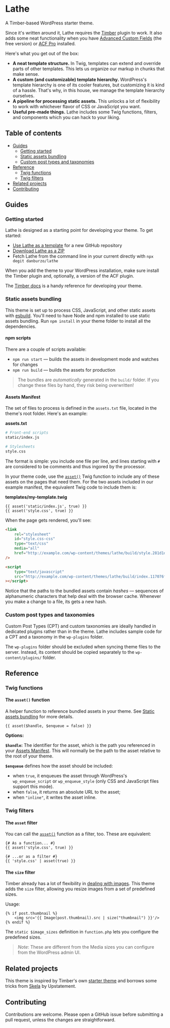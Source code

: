 # Lathe

A Timber-based WordPress starter theme.

Since it's written around it, Lathe requires the [Timber](https://wordpress.org/plugins/timber-library/) plugin to work. It also adds some neat functionality when you have [Advanced Custom Fields](https://wordpress.org/plugins/advanced-custom-fields/) (the free version) or [ACF Pro](https://www.advancedcustomfields.com/pro/) installed.

Here's what you get out of the box:

-   **A neat template structure.** In Twig, templates can extend and override parts of other templates. This lets us organize our markup in chunks that make sense.
-   **A custom (and customizable) template hierarchy.** WordPress's template hierarchy is one of its cooler features, but customizing it is kind of a hassle. That's why, in this house, we manage the template hierarchy ourselves.
-   **A pipeline for processing static assets.** This unlocks a lot of flexibility to work with whichever flavor of CSS or JavaScript you want.
-   **Useful pre-made things.** Lathe includes some Twig functions, filters, and components which you can hack to your liking.

## Table of contents

-   [Guides](#guides)
    -   [Getting started](#getting-started)
    -   [Static assets bundling](#static-assets-bundling)
    -   [Custom post types and taxonomies](#custom-post-types-and-taxonomies)
-   [Reference](#reference)
    -   [Twig functions](#twig-functions)
    -   [Twig filters](#twig-filters)
-   [Related projects](#related-projects)
-   [Contributing](#contributing)

## Guides

### Getting started

Lathe is designed as a starting point for developing your theme. To get started:

-   [Use Lathe as a template](https://github.com/danburzo/lathe/generate) for a new GitHub repository
-   [Download Lathe as a ZIP](https://github.com/danburzo/lathe/archive/master.zip)
-   Fetch Lathe from the command line in your current directly with `npx degit danburzo/lathe`

When you add the theme to your WordPress installation, make sure install the Timber plugin and, optionally, a version of the ACF plugin.

The [Timber docs](https://timber.github.io/docs/) is a handy reference for developing your theme.

### Static assets bundling

This theme is set up to process CSS, JavaScript, and other static assets with [esbuild](https://esbuild.github.io/). You'll need to have Node and npm installed to use static assets bundling. Run `npm install` in your theme folder to install all the dependencies.

#### npm scripts

There are a couple of scripts available:

-   `npm run start` — builds the assets in development mode and watches for changes
-   `npm run build` — builds the assets for production

> The bundles are _automatically_ generated in the `build/` folder. If you change these files by hand, they risk being overwritten!

#### Assets Manifest

The set of files to process is defined in the `assets.txt` file, located in the theme's root folder. Here's an example:

**assets.txt**

```bash
# Front-end scripts
static/index.js

# Stylesheets
style.css
```

The format is simple: you include one file per line, and lines starting with `#` are considered to be comments and thus ingored by the processor.

In your theme code, use the [`asset()`](#the-asset-function) Twig function to include any of these assets on the pages that need them. For the two assets included in our example manifest, the equivalent Twig code to include them is:

**templates/my-template.twig**

```twig
{{ asset('static/index.js', true) }}
{{ asset('style.css', true) }}
```

When the page gets rendered, you'll see:

```html
<link
	rel="stylesheet"
	id="style.css-css"
	type="text/css"
	media="all"
	href="http://example.com/wp-content/themes/lathe/build/style.281d1dd0.css?ver=5.2.2"
/>

<script
	type="text/javascript"
	src="http://example.com/wp-content/themes/lathe/build/index.117076fb.js?ver=5.2.2"
></script>
```

Notice that the paths to the bundled assets contain _hashes_ — sequences of alphanumeric characters that help deal with the browser cache. Whenever you make a change to a file, its gets a new hash.

### Custom post types and taxonomies

Custom Post Types (CPT) and custom taxonomies are ideally handled in dedicated plugins rather than in the theme. Lathe includes sample code for a CPT and a taxonomy in the `wp-plugins` folder.

The `wp-plugins` folder should be excluded when syncing theme files to the server. Instead, its content should be copied separately to the `wp-content/plugins/` folder.

## Reference

### Twig functions

#### The `asset()` function

A helper function to reference bundled assets in your theme. See [Static assets bundling](#static-assets-bundling) for more details.

```twig
{{ asset($handle, $enqueue = false) }}
```

**Options:**

**`$handle`:** The identifier for the asset, which is the path you referenced in your [Assets Manifest](#assets-manifest). This will normally be the path to the asset relative to the root of your theme.

**`$enqueue`** defines how the asset should be included:

-   when `true`, it enqueues the asset through WordPress's `wp_enqueue_script` or `wp_enqueue_style` (only CSS and JavaScript files support this mode).
-   when `false`, it returns an absolute URL to the asset;
-   when `"inline"`, it writes the asset inline.

### Twig filters

#### The `asset` filter

You can call the [`asset()`](#the-asset-function) function as a filter, too. These are equivalent:

```twig
{# As a function... #}
{{ asset('style.css', true) }}

{# ...or as a filter #}
{{ 'style.css' | asset(true) }}
```

#### The `size` filter

Timber already has a lot of flexibility in [dealing with images](https://timber.github.io/docs/guides/cookbook-images/). This theme adds the `size` filter, allowing you resize images from a set of predefined sizes.

Usage:

```twig
{% if post.thumbnail %}
	<img src='{{ Image(post.thumbnail).src | size("thumbnail") }}'/>
{% endif %}
```

The `static $image_sizes` definition in `function.php` lets you configure the predefined sizes.

> _Note_: These are different from the Media sizes you can configure from the WordPress admin UI.

## Related projects

This theme is inspired by Timber's own [starter theme](https://github.com/timber/starter-theme) and borrows some tricks from [Skela](https://github.com/Upstatement/skela-wp-theme) by Upstatement.

## Contributing

Contributions are welcome. Please open a GitHub issue before submitting a pull request, unless the changes are straightforward.
